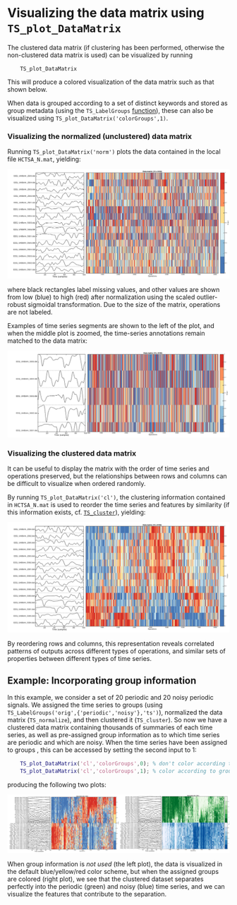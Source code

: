 # Visualizing the data matrix using `TS_plot_DataMatrix`

The clustered data matrix (if clustering has been performed, otherwise the non-clustered data matrix is used) can be visualized by running

        TS_plot_DataMatrix

This will produce a colored visualization of the data matrix such as that shown below.

When data is grouped according to a set of distinct keywords and stored as group metadata (using the `TS_LabelGroups` [function](grouping.md)), these can also be visualized using `TS_plot_DataMatrix('colorGroups',1)`.

<!-- ## Example usage

For example, we used a set of 9000 operations on 100 diverse empirical time series.
We then:
1. Normalized it, using `TS_normalize('scaledRobustSigmoid',[0.7,0.9])`. This removed 1 time series with fewer than 70% good values, 2476 operations with fewer than 90% good values, 164 operations with near-constant outputs, and 114 operations with zero interquartile range, leaving a 99 x 7225 normalized data matrix containing 0.38% special values saved in **HCTSA_N.mat**.
2. Clustered it, using `TS_cluster('euclidean','average', 'corr_fast', 'average')`, which uses a faster approximation for correlations involving bad values. The result is a re-ordered data matrix and associated metadata saved in **HCTSA_N.mat**. -->

### Visualizing the normalized (unclustered) data matrix
Running `TS_plot_DataMatrix('norm')` plots the data contained in the local file `HCTSA_N.mat`, yielding:

![](img/Bonn_DataMatrix_norm.png)

where black rectangles label missing values, and other values are shown from low (blue) to high (red) after normalization using the scaled outlier-robust sigmoidal transformation.
Due to the size of the matrix, operations are not labeled.

Examples of time series segments are shown to the left of the plot, and when the middle plot is zoomed, the time-series annotations remain matched to the data matrix:

![](img/Bonn_DataMatrix_zoomed.png)

### Visualizing the clustered data matrix

It can be useful to display the matrix with the order of time series and operations preserved, but the relationships between rows and columns can be difficult to visualize when ordered randomly.

By running `TS_plot_DataMatrix('cl')`, the clustering information contained in `HCTSA_N.mat` is used to reorder the time series and features by similarity (if this information exists, cf. [`TS_cluster`](clustering_rows_and_columns.md)), yielding:

![](img/Bonn_DataMatrix_clustered.png)

By reordering rows and columns, this representation reveals correlated patterns of outputs across different types of operations, and similar sets of properties between different types of time series.

## Example: Incorporating group information

In this example, we consider a set of 20 periodic and 20 noisy periodic signals.
We assigned the time series to groups (using `TS_LabelGroups('orig',{'periodic','noisy'},'ts')`), normalized the data matrix (`TS_normalize`), and then clustered it (`TS_cluster`).
So now we have a clustered data matrix containing thousands of summaries of each time series, as well as pre-assigned group information as to which time series are periodic and which are noisy.
When the time series have been assigned to groups , this can be accessed by setting the second input to 1:

```matlab
    TS_plot_DataMatrix('cl','colorGroups',0); % don't color according to group labels
    TS_plot_DataMatrix('cl','colorGroups',1); % color according to group labels
```
producing the following two plots:

![](img/DataMatrix_together.png)

When group information is *not used* (the left plot), the data is visualized in the default blue/yellow/red color scheme, but when the assigned groups are colored (right plot), we see that the clustered dataset separates perfectly into the periodic (green) and noisy (blue) time series, and we can visualize the features that contribute to the separation.

